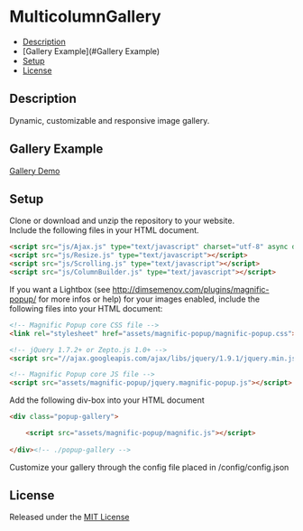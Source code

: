 MulticolumnGallery
==================

* [Description](#Description)
* [Gallery Example](#Gallery Example)
* [Setup](#Setup)
* [License](#License)

## <a name="Description"></a>Description 
Dynamic, customizable and responsive image gallery.

## <a name="Gallery Example"></a>Gallery Example
[Gallery Demo](http://andreaslorer.de/)

## <a name="Setup"></a>Setup
Clone or download and unzip the repository to your website.  
Include the following files in your HTML document.  
```html
<script src="js/Ajax.js" type="text/javascript" charset="utf-8" async defer></script>
<script src="js/Resize.js" type="text/javascript"></script>
<script src="js/Scrolling.js" type="text/javascript"></script>
<script src="js/ColumnBuilder.js" type="text/javascript"></script>
```
If you want a Lightbox (see http://dimsemenov.com/plugins/magnific-popup/ for more infos or help) for your images enabled, include the following files into your HTML document:
```html
<!-- Magnific Popup core CSS file -->
<link rel="stylesheet" href="assets/magnific-popup/magnific-popup.css"> 

<!-- jQuery 1.7.2+ or Zepto.js 1.0+ -->
<script src="//ajax.googleapis.com/ajax/libs/jquery/1.9.1/jquery.min.js"></script> 

<!-- Magnific Popup core JS file -->
<script src="assets/magnific-popup/jquery.magnific-popup.js"></script> 
```
Add the following div-box into your HTML document
```html
<div class="popup-gallery">

	<script src="assets/magnific-popup/magnific.js"></script>
	
</div><!-- ./popup-gallery -->
```
Customize your gallery through the config file placed in /config/config.json

## <a name="License"></a>License
Released under the [MIT License](http://opensource.org/licenses/MIT)
